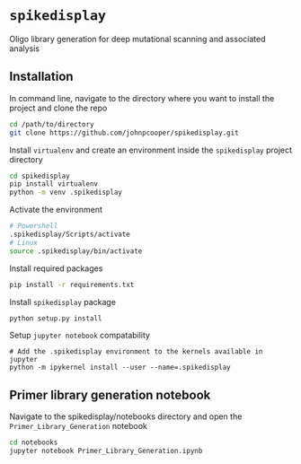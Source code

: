 # `spikedisplay`

Oligo library generation for deep mutational scanning and associated analysis

## Installation

In command line, navigate to the directory where you want to install the project and clone the repo

```sh
cd /path/to/directory
git clone https://github.com/johnpcooper/spikedisplay.git
```

Install `virtualenv` and create an environment inside the `spikedisplay` project directory

```sh
cd spikedisplay
pip install virtualenv
python -m venv .spikedisplay
```

Activate the environment

```sh
# Powershell
.spikedisplay/Scripts/activate
# Linux
source .spikedisplay/bin/activate
```

Install required packages

```sh
pip install -r requirements.txt
```

Install `spikedisplay` package
```sh
python setup.py install
```

Setup `jupyter notebook` compatability

```
# Add the .spikedisplay environment to the kernels available in jupyter
python -m ipykernel install --user --name=.spikedisplay
```
## Primer library generation notebook

Navigate to the spikedisplay/notebooks directory and open the `Primer_Library_Generation` notebook

```sh
cd notebooks
jupyter notebook Primer_Library_Generation.ipynb
```